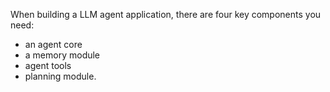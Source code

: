 When building a LLM agent application, there are four key components you need: 
- an agent core
- a memory module
- agent tools
- planning module.
